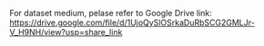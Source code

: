 
For dataset medium, pelase refer to Google Drive link: https://drive.google.com/file/d/1UjoQySlOSrkaDuRbSCG2GMLJr-V_H9NH/view?usp=share_link
